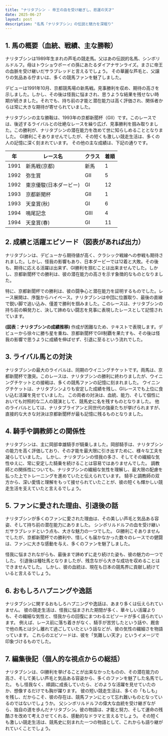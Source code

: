 ```yaml
---
title: "ナリタブシン - 帝王の血を受け継ぎし、悲運の天才"
date: 2025-06-27
layout: post
description: "名馬『ナリタブシン』の伝説と魅力を深堀り"
---
```


## 1. 馬の概要（血統、戦績、主な勝鞍）

ナリタブシンは1989年生まれの芦毛の競走馬。父はあの伝説的名馬、シンボリルドルフ。母はトウショウボーイの孫にあたるダイアナサンライズ。まさに帝王の血脈を受け継いだサラブレッドと言えるでしょう。  その華麗な芦毛と、父譲りの気品ある佇まいは、多くの競馬ファンを魅了しました。

デビューは1991年10月、京都競馬場の新馬戦。見事勝利を収め、期待の高さを示しました。しかし、その後は怪我に悩まされ、思うような結果を残せない時期が続きました。それでも、持ち前の才能と潜在能力は高く評価され、関係者からは常に大きな期待が寄せられていました。

ナリタブシンの主な勝鞍は、1993年の京都新聞杯（GⅡ）です。このレースでは、後述するライバルとの壮絶なレースを繰り広げ、見事勝利を掴み取りました。この勝利が、ナリタブシンの潜在能力を改めて世に知らしめることとなりました。  GⅠ勝利こそありませんでしたが、その短くも激しい競走生活は、多くの人の記憶に深く刻まれています。  その他の主な成績は、下記の通りです。

| 年 | レース名           | クラス | 着順 |
|---|--------------------|-------|-----|
| 1991 | 新馬戦(京都)       | 新馬   | 1   |
| 1992 | 弥生賞             | GⅡ    | 5   |
| 1992 | 東京優駿(日本ダービー) | GⅠ    | 12  |
| 1993 | 京都新聞杯           | GⅡ    | 1   |
| 1993 | 天皇賞(秋)         | GⅠ    | 6   |
| 1994 | 鳴尾記念           | GⅢ    | 4   |
| 1994 | 天皇賞(春)         | GⅠ    | 11  |


## 2. 成績と活躍エピソード（図表があれば出力）

ナリタブシンは、デビューから期待値が高く、クラシック戦線への参戦も期待されました。しかし、怪我の影響もあり、日本ダービーでは12着と大敗。その後も、期待に応える活躍は出来ず、GⅠ勝利を掴むことは出来ませんでした。しかし、京都新聞杯での勝利は、彼の潜在能力の高さを示す象徴的なものとなりました。

特に、京都新聞杯での勝利は、彼の闘争心と潜在能力を証明するものでした。レース展開は、序盤からハイペース。ナリタブシンは中団に位置取り、最後の直線で鋭い脚で追い込み、僅差で勝利を掴みました。このレースは、ナリタブシンの持ち前の瞬発力と、決して諦めない闘志を見事に表現したレースとして記憶されています。

**(図表：ナリタブシンの成績推移)**  作成が困難なため、テキストで表現します。デビューから徐々に勝ち星を重ね、京都新聞杯でGⅡ制覇を果たすも、その後は怪我の影響で思うように成績を伸ばせず、引退に至るという流れでした。


## 3. ライバル馬との対決

ナリタブシンの最大のライバルは、同期のウイニングチケットです。両馬は、京都新聞杯で激突。このレースは、ナリタブシンの勝利に終わりましたが、ウイニングチケットとの接戦は、多くの競馬ファンの記憶に刻まれました。  ウイニングチケットは、ナリタブシンよりも安定した成績を残し、GⅠレースでも上位に食い込む活躍を見せていました。  この両者の対決は、血統、能力、そして個性においても対照的な二人の競演として、競馬史に名を残すものとなりました。  他のライバルとしては、ナリタブライアンと同世代の強豪たちが挙げられますが、直接的な大きな対決は京都新聞杯が最も記憶に残るものとなりました。


## 4. 騎手や調教師との関係性

ナリタブシンは、主に岡部幸雄騎手が騎乗しました。岡部騎手は、ナリタブシンの能力を高く評価しており、その才能を最大限に引き出すために、様々な工夫を凝らしていました。  しかし、ナリタブシンの怪我の多さ、そしてその繊細な気性ゆえに、常に安定した騎乗を続けることは容易ではありませんでした。  調教師との関係性についても、ナリタブシンの繊細な気性を理解し、最大限の配慮を払った上でトレーニングを進めていたと伝えられています。  騎手と調教師の双方から、深い愛情と理解をもって接せられていたことが、彼の短くも輝かしい競走生活を支えていたと言えるでしょう。


## 5. ファンに愛された理由、引退後の話

ナリタブシンが多くのファンに愛された理由は、その美しい芦毛と気品ある容姿、そして持ち前の潜在能力にありました。  シンボリルドルフの血を受け継いだサラブレッドという点も、大きな魅力の一つでした。  GⅠ勝利こそありませんでしたが、京都新聞杯での勝利や、惜しくも届かなかった数々のレースでの健闘は、ファンに大きな感動を与え、多くのファンを魅了しました。

怪我に悩まされながらも、最後まで諦めずに走り続けた姿も、彼の魅力の一つでした。  引退後は種牡馬となりましたが、残念ながら大きな成功を収めることはできませんでした。  しかし、彼の血統は、現在も日本の競馬界に貢献し続けていると言えるでしょう。


## 6. おもしろハプニングや逸話

ナリタブシンに関するおもしろハプニングや逸話は、あまり多くは伝えられていません。  彼の競走生活は、怪我に悩まされた期間が多く、華々しい活躍よりも、その繊細な気性と、怪我からの回復にまつわるエピソードが多く語られています。  例えば、レース前に落ち着きがなく、騎手が苦労したという話や、厩舎で他の馬とは少し離れて過ごしていたという話などが、彼の気性の繊細さを物語っています。  これらのエピソードは、彼を「気難しい天才」というイメージで印象づけるものでした。


## 7. 編集後記（個人的な視点からの総括）

ナリタブシンは、GⅠ勝利を挙げることが出来なかったものの、その潜在能力の高さ、そして美しい芦毛と気品ある容姿から、多くのファンを魅了した名馬でした。  もし怪我なく、順調に成長していたら、どのような活躍を見せていたのか、想像するだけでも胸が躍ります。  彼の短い競走生活は、多くの「もしも」を残し、だからこそ、彼の存在は、競馬ファンにとって忘れ難いものとなっているのではないでしょうか。  父シンボリルドルフの偉大な血統を受け継ぎながら、独自の道を歩んだナリタブシン。彼の物語は、才能と努力、そして運命の残酷さを改めて考えさせてくれる、感動的なドラマと言えるでしょう。  その短くも激しい競走生活は、競馬史に刻まれた一つの物語として、これからも語り継がれていくことでしょう。
